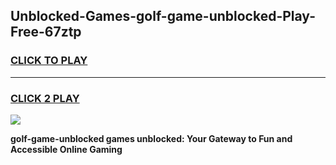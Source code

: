 
## Unblocked-Games-golf-game-unblocked-Play-Free-67ztp
<h3>
<a href="https://premium76.site?title=golf-game-unblocked&ref=23A">CLICK TO PLAY</a></h3>
<hr>

<h3>
<a href="https://premium76.site?title=golf-game-unblocked&ref=23A">CLICK 2 PLAY</a>
  
</h3>

<a href="https://premium76.site?title=golf-game-unblocked&ref=23A"><img src="https://clearcache.store/games.png"></a>


**golf-game-unblocked games unblocked: Your Gateway to Fun and Accessible Online Gaming**

